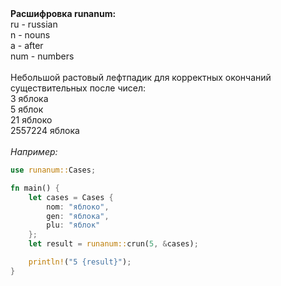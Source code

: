 <div>
<b>Расшифровка runanum:</b><br>
    ru  - russian<br>
    n   - nouns<br>
    a   - after<br>
    num - numbers<br>
</div><br> 

<div>
Небольшой растовый лефтпадик для корректных окончаний существительных после чисел:<br>
    3 яблока<br>
    5 яблок<br>
    21 яблоко<br>
    2557224 яблока<br>
</div><br> 

<div>
<i>Например:</i><br>

```rust
use runanum::Cases;

fn main() {
    let cases = Cases { 
        nom: "яблоко",
        gen: "яблока",
        plu: "яблок"
    };
    let result = runanum::crun(5, &cases);

    println!("5 {result}");
}
```
</div>
